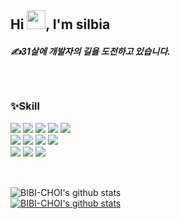 <h2>Hi <img src="https://raw.githubusercontent.com/MartinHeinz/MartinHeinz/master/wave.gif" width="30px" style="max-width: 100%;">, I'm silbia</h2>

<div> 
<h5>✍31살에 개발자의 길을 도전하고 있습니다.</h5>
  
  
  <br/>
<h3>✨Skill</h3>
  <img src="https://img.shields.io/badge/java-007396?style=for-the-badge&logo=java&logoColor=white"> 
  <img src="https://img.shields.io/badge/html5-E34F26?style=for-the-badge&logo=html5&logoColor=white"> 
  <img src="https://img.shields.io/badge/css-1572B6?style=for-the-badge&logo=css3&logoColor=white"> 
  <img src="https://img.shields.io/badge/javascript-F7DF1E?style=for-the-badge&logo=javascript&logoColor=black"> 
  <img src="https://img.shields.io/badge/jquery-0769AD?style=for-the-badge&logo=jquery&logoColor=white">
  <br/>
  
  
  <img src="https://img.shields.io/badge/oracle-F80000?style=for-the-badge&logo=oracle&logoColor=white"> 
  <img src="https://img.shields.io/badge/mysql-4479A1?style=for-the-badge&logo=mysql&logoColor=white">   
  <img src="https://img.shields.io/badge/spring-6DB33F?style=for-the-badge&logo=spring&logoColor=white"> 
  <img src="https://img.shields.io/badge/bootstrap-7952B3?style=for-the-badge&logo=bootstrap&logoColor=white">
  <br/>
  
  
  <img src="https://img.shields.io/badge/github-181717?style=for-the-badge&logo=github&logoColor=white">
  <img src="https://img.shields.io/badge/git-F05032?style=for-the-badge&logo=git&logoColor=white">
  <img src="https://img.shields.io/badge/notion-000000?style=for-the-badge&logo=notion&logoColor=white">
  <br>
  <br/>
  </div>
 
<h2 ></h2>

<div>

  ![BIBI-CHOI's github stats](https://github-readme-stats.vercel.app/api?username=BIBI-CHOI&show_icons=true)
  <br/>
[![BIBI-CHOI's github stats](https://github-readme-stats.vercel.app/api/top-langs/?username=BIBI-CHOI&show_icons=true&hide_border=true&title_color=004386&icon_color=004386&layout=compact)](https://github.com/BIBI-CHOI)

</div>
 
